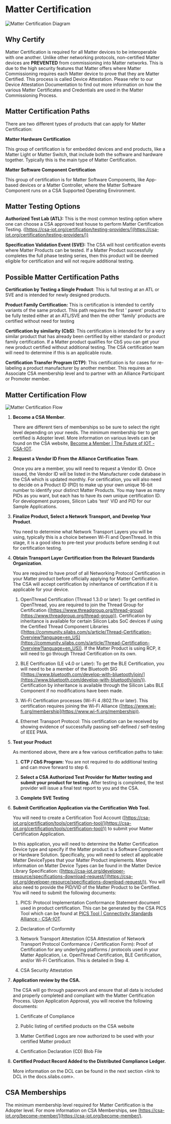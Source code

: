 # Matter Certification

![Matter Certification Diagram](resources/matter-certification-diagram.png)

## Why Certify

Matter Certification is required for all Matter devices to be interoperable with one another.  Unlike other networking protocols, non-certified Matter devices are **PREVENTED** from commissioning into Matter networks. This is due to the high security features that Matter offers where Matter Commissioning requires each Matter device to prove that they are Matter Certified. This process is called Device Attestation. Please refer to our Device Attestation Documentation to find out more information on how the various Matter Certificates and Credentials are used in the Matter Commissioning Process.

## Matter Certification Paths

There are two different types of products that can apply for Matter Certification:

**Matter Hardware Certification**

This group of certification is for embedded devices and end products, like a Matter Light or Matter Switch, that include both the software and hardware together. Typically this is the main type of Matter Certification.

**Matter Software Component Certification**

This group of certification is for Matter Software Components, like App-based devices or a Matter Controller, where the Matter Software Component runs on a CSA Supported Operating Environment.

## Matter Testing Options

**Authorized Test Lab (ATL):** This is the most common testing option where one can choose a CSA approved test house to perform Matter Certification Testing. ([https://csa-iot.org/certification/testing-providers/](https://csa-iot.org/certification/testing-providers/))

**Specification Validation Event (SVE):** The CSA will host certification events where Matter Products can be tested. If a Matter Product successfully completes the full phase testing series, then this product will be deemed eligible for certification and will not require additional testing.

## Possible Matter Certification Paths

**Certification by Testing a Single Product**: This is full testing at an ATL or SVE and is intended for newly designed products.

**Product Family Certification:** This is certification is intended to certify variants of the same product. This path requires the first ' parent' product to be fully tested either at an ATL/SVE and then the other 'family' products are certified without need for testing

**Certification by similarity (CbS)**: This certification is intended for for a very similar product that has already been certified by either standard or product family certification. If a Matter product qualifies for CbS you can get your new product certified without additional testing. The CSA certification team will need to determine if this is an applicable route.

**Certification Transfer Program (CTP)**: This certification is for cases for re-labeling a product manufacturer by another member. This requires an Associate CSA membership level and to partner with an Alliance Participant or Promoter member.

## Matter Certification Flow

![Matter Certification Flow](resources/matter-certification-flow.png)

1. **Become a CSA Member**.

    There are different tiers of memberships so be sure to select the right level depending on your needs. The minimum membership tier to get certified is Adopter level. More information on various levels can be found on the CSA website, [Become a Member | The Future of IOT - CSA-IOT](https://csa-iot.org/become-member/).

2. **Request a Vendor ID From the Alliance Certification Team**.

    Once you are a member, you will need to request a Vendor ID. Once issued, the Vendor ID will be listed in the Manufacturer code database in the CSA which is updated monthly. For certification, you will also need to decide on a Product ID (PID) to make up your own unique 16-bit number to identify your distinct Matter Products. You may have as many PIDs as you want, but each has to have its own unique certification ID. For development purposes, Silicon Labs 'test' VID and PID for our Sample Applications.

3. **Finalize Product, Select a Network Transport, and Develop Your Product**.

    You need to determine what Network Transport Layers you will be using, typically this is a choice between Wi-Fi and OpenThread. In this stage, it is a good idea to pre-test your products before sending it out for certification testing.

4. **Obtain Transport Layer Certification from the Relevant Standards Organization**.

    You are required to have proof of all Networking Protocol Certification in your Matter product before officially applying for Matter Certification. The CSA will accept certification by inheritance of certification if it is applicable for your device.

     1. OpenThread Certification (Thread 1.3.0 or later): To get certified in OpenThread, you are required to join the Thread Group for Certification ([https://www.threadgroup.org/thread-group](https://www.threadgroup.org/thread-group)). Certification by inheritance is available for certain Silicon Labs SoC devices if using the Certified Thread Component Libraries ([https://community.silabs.com/s/article/Thread-Certification-Overview?language=en_US](https://community.silabs.com/s/article/Thread-Certification-Overview?language=en_US)). If the Matter Product is using RCP, it will need to go through Thread Certification on its own.

     2. BLE Certification (LE v4.0 or Later): To get the BLE Certification, you will need to be a member of the Bluetooth SIG ([https://www.bluetooth.com/develop-with-bluetooth/join/](https://www.bluetooth.com/develop-with-bluetooth/join/)). Certification by inheritance is available through the Silicon Labs BLE Component if no modifications have been made.

     3. Wi-Fi Certification processes (Wi-Fi 4 /802.11n or later). This certification requires joining the Wi-Fi Alliance ([https://www.wi-fi.org/membership](https://www.wi-fi.org/membership)).

     4. Ethernet Transport Protocol: This certification can be received by showing evidence of successfully passing self-defined / self-testing of IEEE PMA.

5. **Test your Product**

    As mentioned above, there are a few various certification paths to take:

     1. **CTP / CbS Program:** You are not required to do additional testing and can move forward to step 6.

     2. **Select a CSA Authorized Test Provider for Matter testing and submit your product for testing.** After testing is completed, the test provider will issue a final test report to you and the CSA.

     3. **Complete SVE Testing**

6. **Submit Certification Application via the Certification Web Tool.**

    You will need to create a Certification Tool Account ([https://csa-iot.org/certification/tools/certification-tool/](https://csa-iot.org/certification/tools/certification-tool/)) to submit your Matter Certification Application.

    In this application, you will need to determine the Matter Certification Device type and specify if the Matter product is a Software Component or Hardware Solution. Specifically, you will need to select all applicable Matter DeviceTypes that your Matter Product implements. More information on Matter Device Types can be found in the Matter Device Library Specification: ([https://csa-iot.org/developer-resource/specifications-download-request/](https://csa-iot.org/developer-resource/specifications-download-request/)). You will also need to provide the PID/VID of the Matter Product to be Certified. You will need to submit the following documents:

     1. PICS: Protocol Implementation Conformance Statement document used in product certification. This can be generated by the CSA PICS Tool which can be found at [PICS Tool | Connectivity Standards Alliance - CSA-IOT](https://csa-iot.org/certification/tools/pics-tool/).

     2. Declaration of Conformity

     3. Network Transport Attestation (CSA Attestation of Network Transport Protocol Conformance / Certification Form): Proof of Certification for any underlying platforms / protocols used in your Matter Application, i.e. OpenThread Certification, BLE Certification, and/or Wi-Fi Certification. This is detailed in Step 4.

     4. CSA Security Attestation

7. **Application review by the CSA.**

    The CSA will go through paperwork and ensure that all data is included and properly completed and compliant with the Matter Certification Process. Upon Application Approval, you will receive the following documents:

     1. Certificate of Compliance

     2. Public listing of certified products on the CSA website

     3. Matter Certified Logos are now authorized to be used with your certified Matter product

     4. Certification Declaration (CD) Blob File

8. **Certified Product Record Added to the Distributed Compliance Ledger.**

    More information on the DCL can be found in the next section \<link to DCL in the docs.silabs.com\>.

## CSA Memberships

The minimum membership level required for Matter Certification is the Adopter level. For more information on CSA Memberships, see [https://csa-iot.org/become-member/](https://csa-iot.org/become-member/).
